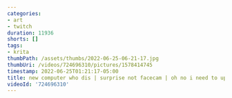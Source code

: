 ```yaml
---
categories:
- art
- twitch
duration: 11936
shorts: []
tags:
- krita
thumbPath: /assets/thumbs/2022-06-25-06-21-17.jpg
thumbUri: /videos/724696310/pictures/1578414745
timestamp: 2022-06-25T01:21:17-05:00
title: new computer who dis | surprise not facecam | oh no i need to upload my VODs
videoId: '724696310'
---
```

